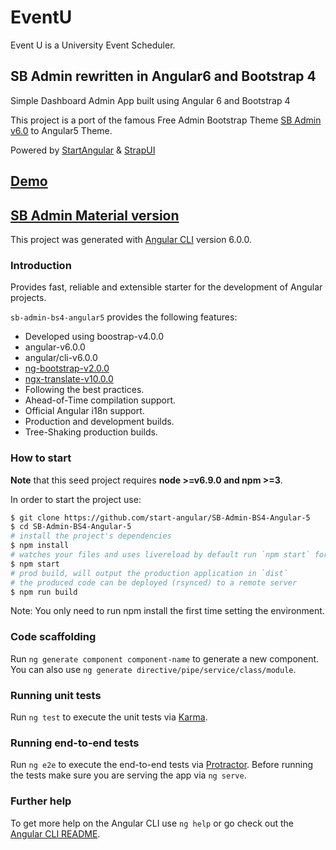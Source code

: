 # EventU

Event U is a University Event Scheduler.

## SB Admin rewritten in Angular6 and Bootstrap 4

Simple Dashboard Admin App built using Angular 6 and Bootstrap 4

This project is a port of the famous Free Admin Bootstrap Theme [SB Admin v6.0](http://startbootstrap.com/template-overviews/sb-admin-2/) to Angular5 Theme.

Powered by [StartAngular](http://startangular.com/) & [StrapUI](http://strapui.com/)

## [Demo](http://rawgit.com/start-angular/SB-Admin-BS4-Angular-6/master/dist/)

## [SB Admin Material version](https://github.com/start-javascript/sb-admin-material)

This project was generated with [Angular CLI](https://github.com/angular/angular-cli) version 6.0.0.

### Introduction

Provides fast, reliable and extensible starter for the development of Angular projects.

`sb-admin-bs4-angular5` provides the following features:

*   Developed using boostrap-v4.0.0
*   angular-v6.0.0
*   angular/cli-v6.0.0
*   [ng-bootstrap-v2.0.0](https://github.com/ng-bootstrap/)
*   [ngx-translate-v10.0.0](https://github.com/ngx-translate)
*   Following the best practices.
*   Ahead-of-Time compilation support.
*   Official Angular i18n support.
*   Production and development builds.
*   Tree-Shaking production builds.

### How to start

**Note** that this seed project requires **node >=v6.9.0 and npm >=3**.

In order to start the project use:

```bash
$ git clone https://github.com/start-angular/SB-Admin-BS4-Angular-5
$ cd SB-Admin-BS4-Angular-5
# install the project's dependencies
$ npm install
# watches your files and uses livereload by default run `npm start` for a dev server. Navigate to `http://localhost:4200/`. The app will automatically reload if you change any of the source files.
$ npm start
# prod build, will output the production application in `dist`
# the produced code can be deployed (rsynced) to a remote server
$ npm run build
```
Note: You only need to run npm install the first time setting the environment.

### Code scaffolding

Run `ng generate component component-name` to generate a new component. You can also use `ng generate directive/pipe/service/class/module`.

### Running unit tests

Run `ng test` to execute the unit tests via [Karma](https://karma-runner.github.io).

### Running end-to-end tests

Run `ng e2e` to execute the end-to-end tests via [Protractor](http://www.protractortest.org/).
Before running the tests make sure you are serving the app via `ng serve`.

### Further help

To get more help on the Angular CLI use `ng help` or go check out the [Angular CLI README](https://github.com/angular/angular-cli/blob/master/README.md).

